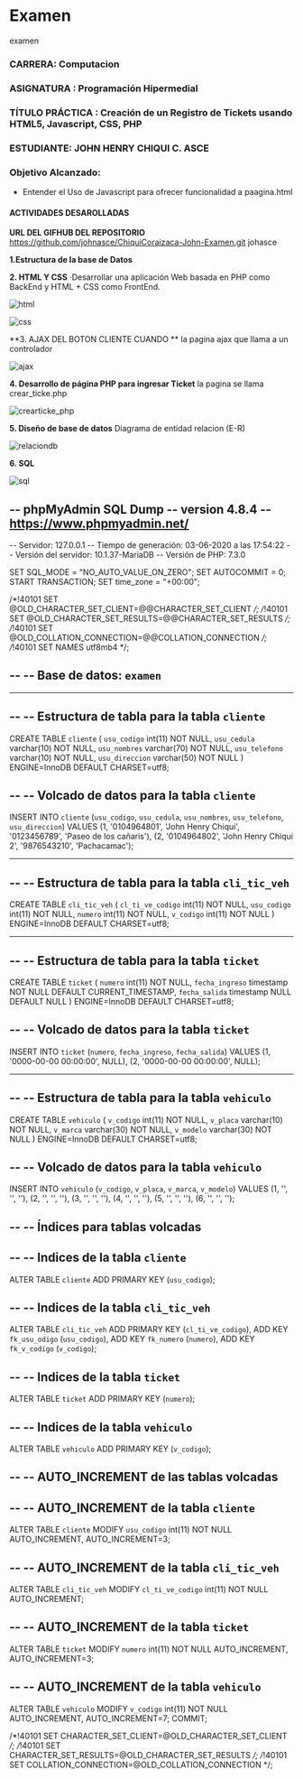 # Examen
examen
### CARRERA: Computacion
### ASIGNATURA : Programación Hipermedial
### TÍTULO PRÁCTICA : Creación de un Registro de Tickets usando HTML5, Javascript, CSS, PHP
### ESTUDIANTE: JOHN HENRY CHIQUI C. ASCE
### Objetivo Alcanzado:
* Entender el Uso de Javascript para ofrecer funcionalidad a paagina.html
#### ACTIVIDADES DESAROLLADAS

**URL DEL GIFHUB DEL REPOSITORIO**
https://github.com/johnasce/ChiquiCoraizaca-John-Examen.git
johasce

**1.Estructura de la base de Datos**

**2. HTML Y CSS**
·Desarrollar una aplicación Web basada en PHP como BackEnd y HTML + CSS como FrontEnd.

![html](https://user-images.githubusercontent.com/51840139/83659926-c99f8a00-a589-11ea-8f6d-84924775a1c5.png)

![css](https://user-images.githubusercontent.com/51840139/83660048-f2c01a80-a589-11ea-8ae8-f03365d07f42.png)

**3. AJAX DEL BOTON CLIENTE CUANDO **
la pagina ajax que llama a un controlador

![ajax](https://user-images.githubusercontent.com/51840139/83661100-4a12ba80-a58b-11ea-9346-4eb91c6afc75.png)


**4. Desarrollo de página PHP para ingresar Ticket**
la pagina se llama crear_ticke.php

![crearticke_php](https://user-images.githubusercontent.com/51840139/83661130-53038c00-a58b-11ea-9721-2b042dc49f9a.png)

**5. Diseño de base de datos**
Diagrama de entidad relacion (E-R)

![relaciondb](https://user-images.githubusercontent.com/51840139/83661741-3156d480-a58c-11ea-8b1b-d6e12837330b.png)

**6. SQL**

![sql](https://user-images.githubusercontent.com/51840139/83662665-72031d80-a58d-11ea-97a0-c11fa3040a5e.png)


-- phpMyAdmin SQL Dump
-- version 4.8.4
-- https://www.phpmyadmin.net/
--
-- Servidor: 127.0.0.1
-- Tiempo de generación: 03-06-2020 a las 17:54:22
-- Versión del servidor: 10.1.37-MariaDB
-- Versión de PHP: 7.3.0

SET SQL_MODE = "NO_AUTO_VALUE_ON_ZERO";
SET AUTOCOMMIT = 0;
START TRANSACTION;
SET time_zone = "+00:00";


/*!40101 SET @OLD_CHARACTER_SET_CLIENT=@@CHARACTER_SET_CLIENT */;
/*!40101 SET @OLD_CHARACTER_SET_RESULTS=@@CHARACTER_SET_RESULTS */;
/*!40101 SET @OLD_COLLATION_CONNECTION=@@COLLATION_CONNECTION */;
/*!40101 SET NAMES utf8mb4 */;

--
-- Base de datos: `examen`
--

-- --------------------------------------------------------

--
-- Estructura de tabla para la tabla `cliente`
--

CREATE TABLE `cliente` (
  `usu_codigo` int(11) NOT NULL,
  `usu_cedula` varchar(10) NOT NULL,
  `usu_nombres` varchar(70) NOT NULL,
  `usu_telefono` varchar(10) NOT NULL,
  `usu_direccion` varchar(50) NOT NULL
) ENGINE=InnoDB DEFAULT CHARSET=utf8;

--
-- Volcado de datos para la tabla `cliente`
--

INSERT INTO `cliente` (`usu_codigo`, `usu_cedula`, `usu_nombres`, `usu_telefono`, `usu_direccion`) VALUES
(1, '0104964801', 'John Henry Chiqui', '0123456789', 'Paseo de los cañaris'),
(2, '0104964802', 'John Henry Chiqui 2', '9876543210', 'Pachacamac');

-- --------------------------------------------------------

--
-- Estructura de tabla para la tabla `cli_tic_veh`
--

CREATE TABLE `cli_tic_veh` (
  `cl_ti_ve_codigo` int(11) NOT NULL,
  `usu_codigo` int(11) NOT NULL,
  `numero` int(11) NOT NULL,
  `v_codigo` int(11) NOT NULL
) ENGINE=InnoDB DEFAULT CHARSET=utf8;

-- --------------------------------------------------------

--
-- Estructura de tabla para la tabla `ticket`
--

CREATE TABLE `ticket` (
  `numero` int(11) NOT NULL,
  `fecha_ingreso` timestamp NOT NULL DEFAULT CURRENT_TIMESTAMP,
  `fecha_salida` timestamp NULL DEFAULT NULL
) ENGINE=InnoDB DEFAULT CHARSET=utf8;

--
-- Volcado de datos para la tabla `ticket`
--

INSERT INTO `ticket` (`numero`, `fecha_ingreso`, `fecha_salida`) VALUES
(1, '0000-00-00 00:00:00', NULL),
(2, '0000-00-00 00:00:00', NULL);

-- --------------------------------------------------------

--
-- Estructura de tabla para la tabla `vehiculo`
--

CREATE TABLE `vehiculo` (
  `v_codigo` int(11) NOT NULL,
  `v_placa` varchar(10) NOT NULL,
  `v_marca` varchar(30) NOT NULL,
  `v_modelo` varchar(30) NOT NULL
) ENGINE=InnoDB DEFAULT CHARSET=utf8;

--
-- Volcado de datos para la tabla `vehiculo`
--

INSERT INTO `vehiculo` (`v_codigo`, `v_placa`, `v_marca`, `v_modelo`) VALUES
(1, '', '', ''),
(2, '', '', ''),
(3, '', '', ''),
(4, '', '', ''),
(5, '', '', ''),
(6, '', '', '');

--
-- Índices para tablas volcadas
--

--
-- Indices de la tabla `cliente`
--
ALTER TABLE `cliente`
  ADD PRIMARY KEY (`usu_codigo`);

--
-- Indices de la tabla `cli_tic_veh`
--
ALTER TABLE `cli_tic_veh`
  ADD PRIMARY KEY (`cl_ti_ve_codigo`),
  ADD KEY `fk_usu_odigo` (`usu_codigo`),
  ADD KEY `fk_numero` (`numero`),
  ADD KEY `fk_v_codigo` (`v_codigo`);

--
-- Indices de la tabla `ticket`
--
ALTER TABLE `ticket`
  ADD PRIMARY KEY (`numero`);

--
-- Indices de la tabla `vehiculo`
--
ALTER TABLE `vehiculo`
  ADD PRIMARY KEY (`v_codigo`);

--
-- AUTO_INCREMENT de las tablas volcadas
--

--
-- AUTO_INCREMENT de la tabla `cliente`
--
ALTER TABLE `cliente`
  MODIFY `usu_codigo` int(11) NOT NULL AUTO_INCREMENT, AUTO_INCREMENT=3;

--
-- AUTO_INCREMENT de la tabla `cli_tic_veh`
--
ALTER TABLE `cli_tic_veh`
  MODIFY `cl_ti_ve_codigo` int(11) NOT NULL AUTO_INCREMENT;

--
-- AUTO_INCREMENT de la tabla `ticket`
--
ALTER TABLE `ticket`
  MODIFY `numero` int(11) NOT NULL AUTO_INCREMENT, AUTO_INCREMENT=3;

--
-- AUTO_INCREMENT de la tabla `vehiculo`
--
ALTER TABLE `vehiculo`
  MODIFY `v_codigo` int(11) NOT NULL AUTO_INCREMENT, AUTO_INCREMENT=7;
COMMIT;

/*!40101 SET CHARACTER_SET_CLIENT=@OLD_CHARACTER_SET_CLIENT */;
/*!40101 SET CHARACTER_SET_RESULTS=@OLD_CHARACTER_SET_RESULTS */;
/*!40101 SET COLLATION_CONNECTION=@OLD_COLLATION_CONNECTION */;







